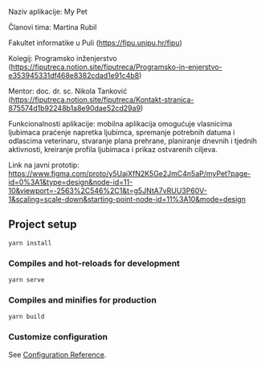 Naziv aplikacije: My Pet

Članovi tima: Martina Rubil

Fakultet informatike u Puli (https://fipu.unipu.hr/fipu)

Kolegij: Programsko inženjerstvo (https://fiputreca.notion.site/fiputreca/Programsko-in-enjerstvo-e353945331df468e8382cdad1e91c4b8)

Mentor: doc. dr. sc. Nikola Tanković (https://fiputreca.notion.site/fiputreca/Kontakt-stranica-875574d1b92248b1a8e90dae52cd29a9)

Funkcionalnosti aplikacije: mobilna aplikacija omogućuje vlasnicima ljubimaca praćenje napretka ljubimca, spremanje potrebnih datuma i odlascima veterinaru, stvaranje plana prehrane, planiranje dnevnih i tjednih aktivnosti, kreiranje profila ljubimaca i prikaz ostvarenih ciljeva.

Link na javni prototip: https://www.figma.com/proto/y5UajXfN2K5Ge2JmC4n5aP/myPet?page-id=0%3A1&type=design&node-id=11-10&viewport=-2563%2C546%2C1&t=g5JNtA7vRUU3P60V-1&scaling=scale-down&starting-point-node-id=11%3A10&mode=design

## Project setup

```
yarn install
```

### Compiles and hot-reloads for development

```
yarn serve
```

### Compiles and minifies for production

```
yarn build
```

### Customize configuration

See [Configuration Reference](https://cli.vuejs.org/config/).
